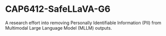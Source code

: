 # CAP6412-SafeLLaVA-G6
A research effort into removing Personally Identifiable Information (PII) from Multimodal Large Language Model (MLLM) outputs.
